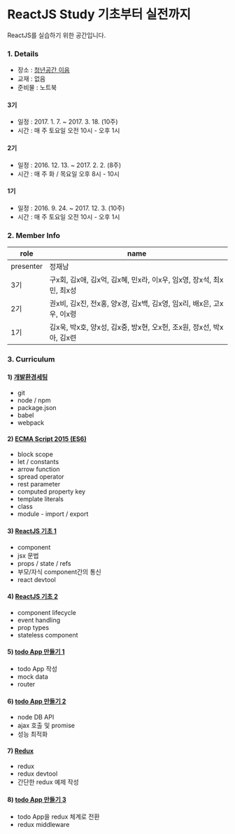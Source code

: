# ReactJS Study 기초부터 실전까지

ReactJS를 실습하기 위한 공간입니다.


### 1. Details

- 장소 : [청년공간 이음](http://i-eum.net/)
- 교재 : 없음
- 준비물 : 노트북


#### 3기

- 일정 : 2017. 1. 7. ~ 2017. 3. 18. (10주)
- 시간 : 매 주 토요일 오전 10시 - 오후 1시

#### 2기

- 일정 : 2016. 12. 13. ~ 2017. 2. 2. (8주)
- 시간 : 매 주 화 / 목요일 오후 8시 - 10시

#### 1기

- 일정 : 2016. 9. 24. ~ 2017. 12. 3. (10주)
- 시간 : 매 주 토요일 오전 10시 - 오후 1시



### 2. Member Info
role              | name
---               | ---
presenter         | 정재남
3기 | 구x회, 김x애, 김x억, 김x혜, 민x라, 이x우, 임x영, 장x석, 최x민, 최x성
2기 | 권x비, 김x진, 전x홍, 양x경, 김x백, 김x영, 임x리, 배x은, 고x우, 이x령
1기 | 김x욱, 박x호, 양x성, 김x중, 방x현, 오x헌, 조x원, 정x선, 박x아, 김x련


### 3. Curriculum

#### 1) [개발환경세팅](./1_Setting/README.md)
- git
- node / npm
- package.json
- babel
- webpack

#### 2) [ECMA Script 2015 (ES6)](./2_ES6/README.md)
- block scope
- let / constants
- arrow function
- spread operator
- rest parameter
- computed property key
- template literals
- class
- module - import / export

#### 3) [ReactJS 기초 1](./3_ReactBasic1/README.md)
- component
- jsx 문법
- props / state / refs
- 부모/자식 component간의 통신
- react devtool

#### 4) [ReactJS 기초 2](./4_ReactBasic2/README.md)
- component lifecycle
- event handling
- prop types
- stateless component

#### 5) [todo App 만들기 1](./5_TodoApp1/README.md)
- todo App 작성
- mock data
- router

#### 6) [todo App 만들기 2](./6_TodoApp2/README.md)
- node DB API
- ajax 호출 및 promise
- 성능 최적화

#### 7) [Redux](./7_Redux/README.md)
- redux
- redux devtool
- 간단한 redux 예제 작성

#### 8) [todo App 만들기 3](./8_TodoApp3/README.md)
- todo App을 redux 체계로 전환
- redux middleware
